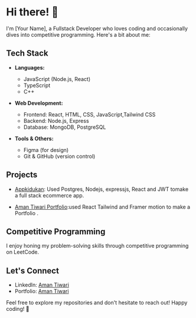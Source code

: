 # Hi there! 👋

I'm [Your Name], a Fullstack Developer who loves coding and occasionally dives into competitive programming. Here's a bit about me:

## Tech Stack

- **Languages:**
  - JavaScript (Node.js, React)
  - TypeScript
  - C++
  
- **Web Development:**
  - Frontend: React, HTML, CSS, JavaScript,Tailwind CSS
  - Backend: Node.js, Express
  - Database: MongoDB, PostgreSQL
  
- **Tools & Others:**
  - Figma (for design)
  - Git & GitHub (version control)
  
## Projects

- [Appkidukan](https://aapkidukan2-0.vercel.app/): Used Postgres, Nodejs, expressjs, React and JWT tomake a full stack ecommerce app.

- [Aman Tiwari Portfolio](amantiwariportfolio.vercel.app):used React Tailwind and Framer motion to make a Portfolio .

## Competitive Programming

I enjoy honing my problem-solving skills through competitive programming on LeetCode.

## Let's Connect

- LinkedIn: [Aman Tiwari](https://in.linkedin.com/in/aman-tiwari-526047237)
- Portfolio: [Aman Tiwari](amantiwariportfolio.vercel.app)

Feel free to explore my repositories and don't hesitate to reach out! Happy coding! 🚀
